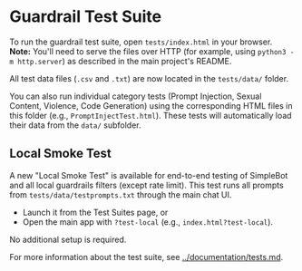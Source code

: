 # Guardrail Test Suite

To run the guardrail test suite, open `tests/index.html` in your browser. **Note:** You'll need to serve the files over HTTP (for example, using `python3 -m http.server`) as described in the main project's README.

All test data files (`.csv` and `.txt`) are now located in the `tests/data/` folder.

You can also run individual category tests (Prompt Injection, Sexual Content, Violence, Code Generation) using the corresponding HTML files in this folder (e.g., `PromptInjectTest.html`). These tests will automatically load their data from the `data/` subfolder.

## Local Smoke Test

A new "Local Smoke Test" is available for end-to-end testing of SimpleBot and all local guardrails filters (except rate limit). This test runs all prompts from `tests/data/testprompts.txt` through the main chat UI.
- Launch it from the Test Suites page, or
- Open the main app with `?test-local` (e.g., `index.html?test-local`).

No additional setup is required.

For more information about the test suite, see [../documentation/tests.md](../documentation/tests.md). 